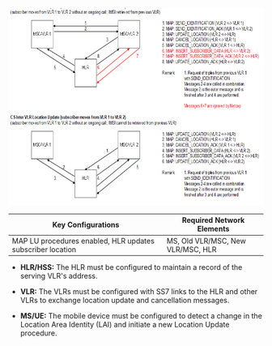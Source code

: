 <img src="images/CS_Inter_VLR_Location_Update_(subscriber_moves_from_VLR_1_to_VLR 2).png" style="width:6.64167in;height:4.05in"
alt="A screenshot of a computer AI-generated content may be incorrect." />

| **Key Configurations** | **Required Network Elements** |
|----|----|
| MAP LU procedures enabled, HLR updates subscriber location | MS, Old VLR/MSC, New VLR/MSC, HLR |

- **HLR/HSS:** The HLR must be configured to maintain a record of the
  serving VLR's address.

- **VLR:** The VLRs must be configured with SS7 links to the HLR and
  other VLRs to exchange location update and cancellation messages.

- **MS/UE:** The mobile device must be configured to detect a change in
  the Location Area Identity (LAI) and initiate a new Location Update
  procedure.
